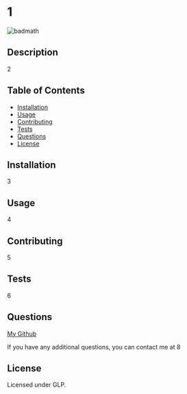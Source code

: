 # 1

![badmath](https://img.shields.io/badge/license-GLP-green)

## Description

2

## Table of Contents

- [Installation](#installation)
- [Usage](#usage)
- [Contributing](#contributing)
- [Tests](#tests)
- [Questions](#questions)
- [License](#license)

## Installation

3

## Usage

4

## Contributing

5

## Tests

6

## Questions

[My Github](https://github.com/7)

If you have any additional questions, you can contact me at 8

## License

Licensed under GLP.
